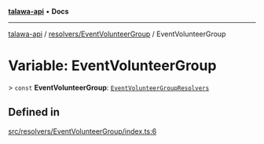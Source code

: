 [**talawa-api**](../../../README.md) • **Docs**

***

[talawa-api](../../../modules.md) / [resolvers/EventVolunteerGroup](../README.md) / EventVolunteerGroup

# Variable: EventVolunteerGroup

\> `const` **EventVolunteerGroup**: [`EventVolunteerGroupResolvers`](../../../types/generatedGraphQLTypes/type-aliases/EventVolunteerGroupResolvers.md)

## Defined in

[src/resolvers/EventVolunteerGroup/index.ts:6](https://github.com/PalisadoesFoundation/talawa-api/blob/0e711c6a6b57f55ab5776fc9c8edfc5ebc0b3d70/src/resolvers/EventVolunteerGroup/index.ts#L6)

